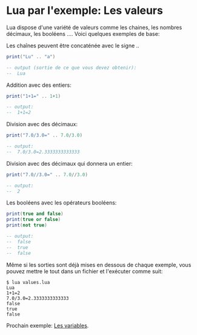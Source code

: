 # Lua par l'exemple: Les valeurs

Lua dispose d'une variété de valeurs comme les chaines, les nombres décimaux, les booléens …. Voici quelques exemples de base:

Les chaînes peuvent être concaténée avec le signe ..

```lua
print("Lu" .. "a")

-- output (sortie de ce que vous devez obtenir):
--  Lua
```

Addition avec des entiers:
```lua
print("1+1=" .. 1+1)

-- output:
--  1+1=2
```

Division avec des décimaux:
```lua
print("7.0/3.0=" .. 7.0/3.0)

-- output:
--  7.0/3.0=2.3333333333333
```

Division avec des décimaux qui donnera un entier:
```lua
print("7.0//3.0=" .. 7.0//3.0)

-- output:
--  2
```

Les booléens avec les opérateurs booléens:
```lua
print(true and false)
print(true or false)
print(not true)

-- output:
--  false
--  true
--  false
```

Même si les sorties sont déjà mises en dessous de chaque exemple, vous pouvez mettre le tout dans un fichier et l'exécuter comme suit:

```shell
$ lua values.lua
Lua
1+1=2
7.0/3.0=2.3333333333333
false
true
false
```

Prochain exemple: [Les variables](variables.md).